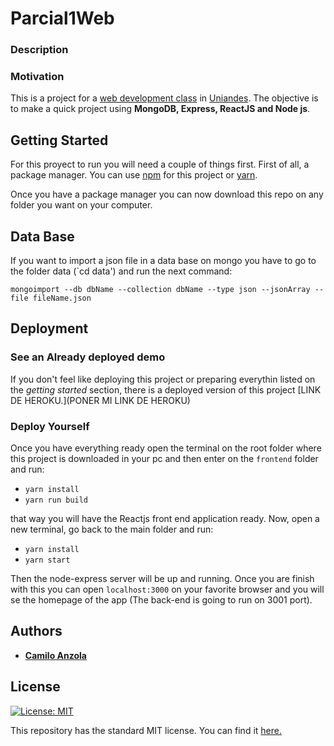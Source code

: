 # Parcial1Web

### Description

### Motivation
This is a project for a [web development class](http://johnguerra.co/classes/webDevelopment_spring_2018/) in [Uniandes](https://www.uniandes.edu.co). The objective is to make a quick project using **MongoDB, Express, ReactJS and Node js**.

## Getting Started
For this proyect to run you will need a couple of things first. First of all, a package manager. You can use [npm](https://www.npmjs.com/) for this project or [yarn](https://yarnpkg.com/en/docs/install).

Once you have a package manager you can now download this repo on any folder you want on your computer.

## Data Base
If you want to import a json file in a data base on mongo you have to go to the folder data (`cd data') and run the next command:

`mongoimport --db dbName --collection dbName --type json --jsonArray --file fileName.json`

## Deployment

### See an Already deployed demo

If you don't feel like deploying this project or preparing everythin listed on the *getting started* section, there is a deployed version of this project [LINK DE HEROKU.](PONER MI LINK DE HEROKU)

### Deploy Yourself
Once you have everything ready open the terminal on the root folder where this project is downloaded in your pc and then enter on the `frontend` folder and run:
* ```yarn install```
* ```yarn run build```

that way you will have the Reactjs front end application ready. Now, open a new terminal, go back to the main folder and run:
* ```yarn install```
* ```yarn start```

Then the node-express server will be up and running. Once you are finish with this you can open `localhost:3000` on your favorite browser and you will se the homepage of the app (The back-end is going to run on 3001 port).


## Authors
* [__Camilo Anzola__](https://github.com/caanzola/)

## License
[![License: MIT](https://img.shields.io/badge/License-MIT-yellow.svg)](https://opensource.org/licenses/MIT)

This repository has the standard MIT license. You can find it [here.](https://github.com/caanzola/Parcial1Web/blob/master/LICENSE)

